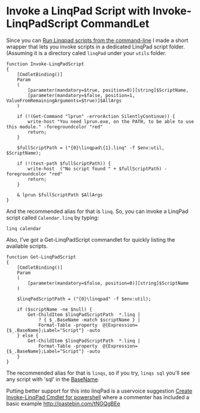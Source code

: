 # Invoke a LinqPad Script with Invoke-LinqPadScript CommandLet

Since you can [Run Linqpad scripts from the command-line](run_linqpad_scripts_from_commandline.md) I made a short wrapper that lets you invoke scripts in a dedicated LinqPad script folder. (Assuming it is a directory caled `linqPad` under your `utils` folder.

    function Invoke-LinqPadScript
    {
        [CmdletBinding()]
        Param
        (
            [parameter(mandatory=$true, position=0)][string]$ScriptName,
            [parameter(mandatory=$false, position=1, ValueFromRemainingArguments=$true)]$AllArgs
        )

        if (!(Get-Command "lprun" -errorAction SilentlyContinue)) {
            write-host "You need lprun.exe, on the PATH, to be able to use this module." -foregroundcolor "red"
            return;
        }
        
        $fullScriptPath = ("{0}\linqpad\{1}.linq" -f $env:util, $ScriptName);
        
        if (!(test-path $fullScriptPath)) {
            write-host  ("No script found " + $fullScriptPath) -foregroundcolor "red"
            return;
        }
        
        & lprun $fullScriptPath $AllArgs
    }


And the recommended alias for that is `linq`. So, you can invoke a LinqPad script called `Calendar.linq` by typing:

    linq calendar
    

Also, I've got a Get-LinqPadScript commandlet for quickly listing the available scripts.

    function Get-LinqPadScript
    {   
        [CmdletBinding()]
        Param
        (
            [parameter(mandatory=$false, position=0)][string]$ScriptName
        )
        
        $linqPadScriptPath = ("{0}\linqpad" -f $env:util);

        if ($scriptName -ne $null) {
            Get-ChildItem $linqPadScriptPath  *.linq | 
                ? { $_.BaseName -match $scriptName } |
                Format-Table -property  @{Expression={$_.BaseName};Label="Script"} -auto
        } else {
            Get-ChildItem $linqPadScriptPath  *.linq | 
                Format-Table -property  @{Expression={$_.BaseName};Label="Script"} -auto
        }
    }

The recommended alias for that is `linqs`, so if you try, `linqs sql` you'll see any script with 'sql' in the [BaseName](..\powershell\parts_of_a_fileSystemInfo_object.md).
    
    
    

Putting better support for this into linqPad is a uservoice suggestion [Create Invoke-LinqPad Cmdlet for powershell](https://linqpad.uservoice.com/forums/18302-linqpad-feature-suggestions/suggestions/7408081-create-invoke-linqpad-cmdlet-for-powershell) where a commenter has included a basic example http://pastebin.com/tNGQgBEe 